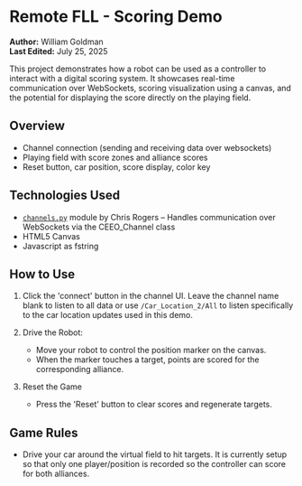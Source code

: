 # Remote FLL - Scoring Demo

**Author:** William Goldman  
**Last Edited:** July 25, 2025

This project demonstrates how a robot can be used as a controller to interact with a digital scoring system. It showcases real-time communication over WebSockets, scoring visualization using a canvas, and the potential for displaying the score directly on the playing field.

## Overview
- Channel connection (sending and receiving data over websockets)  
- Playing field with score zones and alliance scores
- Reset button, car position, score display, color key

## Technologies Used

- [`channels.py`](https://chrisrogers.pyscriptapps.com/talking-on-a-channel/latest/py/channel.py) module by Chris Rogers – Handles communication over WebSockets via the CEEO_Channel class  
- HTML5 Canvas
- Javascript as fstring

## How to Use

1. Click the 'connect' button in the channel UI. Leave the channel name blank to listen to all data or use `/Car_Location_2/All` to listen specifically to the car location updates used in this demo.

2. Drive the Robot:
    - Move your robot to control the position marker on the canvas.  
    - When the marker touches a target, points are scored for the corresponding alliance.

3. Reset the Game
   - Press the 'Reset' button to clear scores and regenerate targets.

## Game Rules

- Drive your car around the virtual field to hit targets. It is currently setup so that only one player/position is recorded so the controller can score for both alliances.
